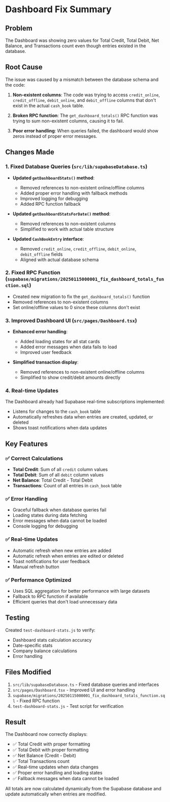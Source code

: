 # Dashboard Fix Summary

## Problem
The Dashboard was showing zero values for Total Credit, Total Debit, Net Balance, and Transactions count even though entries existed in the database.

## Root Cause
The issue was caused by a mismatch between the database schema and the code:

1. **Non-existent columns**: The code was trying to access `credit_online`, `credit_offline`, `debit_online`, and `debit_offline` columns that don't exist in the actual `cash_book` table.

2. **Broken RPC function**: The `get_dashboard_totals()` RPC function was trying to sum non-existent columns, causing it to fail.

3. **Poor error handling**: When queries failed, the dashboard would show zeros instead of proper error messages.

## Changes Made

### 1. Fixed Database Queries (`src/lib/supabaseDatabase.ts`)

- **Updated `getDashboardStats()` method**:
  - Removed references to non-existent online/offline columns
  - Added proper error handling with fallback methods
  - Improved logging for debugging
  - Added RPC function fallback

- **Updated `getDashboardStatsForDate()` method**:
  - Removed references to non-existent columns
  - Simplified to work with actual table structure

- **Updated `CashBookEntry` interface**:
  - Removed `credit_online`, `credit_offline`, `debit_online`, `debit_offline` fields
  - Aligned with actual database schema

### 2. Fixed RPC Function (`supabase/migrations/20250115000001_fix_dashboard_totals_function.sql`)

- Created new migration to fix the `get_dashboard_totals()` function
- Removed references to non-existent columns
- Set online/offline values to 0 since these columns don't exist

### 3. Improved Dashboard UI (`src/pages/Dashboard.tsx`)

- **Enhanced error handling**:
  - Added loading states for all stat cards
  - Added error messages when data fails to load
  - Improved user feedback

- **Simplified transaction display**:
  - Removed references to non-existent online/offline columns
  - Simplified to show credit/debit amounts directly

### 4. Real-time Updates

The Dashboard already had Supabase real-time subscriptions implemented:
- Listens for changes to the `cash_book` table
- Automatically refreshes data when entries are created, updated, or deleted
- Shows toast notifications when data updates

## Key Features

### ✅ Correct Calculations
- **Total Credit**: Sum of all `credit` column values
- **Total Debit**: Sum of all `debit` column values  
- **Net Balance**: Total Credit - Total Debit
- **Transactions**: Count of all entries in `cash_book` table

### ✅ Error Handling
- Graceful fallback when database queries fail
- Loading states during data fetching
- Error messages when data cannot be loaded
- Console logging for debugging

### ✅ Real-time Updates
- Automatic refresh when new entries are added
- Automatic refresh when entries are edited or deleted
- Toast notifications for user feedback
- Manual refresh button

### ✅ Performance Optimized
- Uses SQL aggregation for better performance with large datasets
- Fallback to RPC function if available
- Efficient queries that don't load unnecessary data

## Testing

Created `test-dashboard-stats.js` to verify:
- Dashboard stats calculation accuracy
- Date-specific stats
- Company balance calculations
- Error handling

## Files Modified

1. `src/lib/supabaseDatabase.ts` - Fixed database queries and interfaces
2. `src/pages/Dashboard.tsx` - Improved UI and error handling
3. `supabase/migrations/20250115000001_fix_dashboard_totals_function.sql` - Fixed RPC function
4. `test-dashboard-stats.js` - Test script for verification

## Result

The Dashboard now correctly displays:
- ✅ Total Credit with proper formatting
- ✅ Total Debit with proper formatting  
- ✅ Net Balance (Credit - Debit)
- ✅ Total Transactions count
- ✅ Real-time updates when data changes
- ✅ Proper error handling and loading states
- ✅ Fallback messages when data cannot be loaded

All totals are now calculated dynamically from the Supabase database and update automatically when entries are modified.

